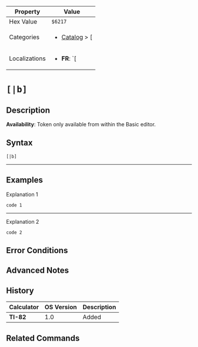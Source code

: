| Property      | Value |
|---------------|-------|
| Hex Value     | `$6217`|
| Categories    | <ul><li>[Catalog](<../categories/Catalog.md>) > [[](<../categories/Catalog.md#[>)</li></ul> |
| Localizations | <ul><li><b>FR</b>: `[|b]`</li></ul> |

# `[|b]`

## Description



<b>Availability</b>: Token only available from within the Basic editor.

## Syntax
`[|b]`

<hr>

## Examples

Explanation 1
```ti-basic
code 1
```
---
Explanation 2
```ti-basic
code 2
```

## Error Conditions


## Advanced Notes


## History
| Calculator | OS Version | Description |
|------------|------------|-------------|
| <b>TI-82</b> | 1.0 | Added

## Related Commands

    